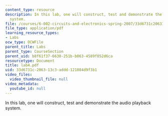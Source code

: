 ```yaml
---
content_type: resource
description: In this lab, one will construct, test and demonstrate the audio playback
  system.
file: /courses/6-002-circuits-and-electronics-spring-2007/33d6731c206313c3addd121084d9f3b1_lab4.pdf
file_type: application/pdf
learning_resource_types:
- Labs
ocw_type: OCWFile
parent_title: Labs
parent_type: CourseSection
parent_uid: b8f61f37-6630-251b-b063-4589f052d6ca
resourcetype: Document
title: lab4.pdf
uid: 33d6731c-2063-13c3-addd-121084d9f3b1
video_files:
  video_thumbnail_file: null
video_metadata:
  youtube_id: null
---
```

In this lab, one will construct, test and demonstrate the audio playback system.

